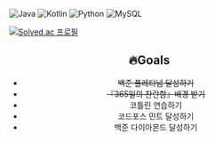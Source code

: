 <!--
![로고명](https://img.shields.io/badge/로고명-원하는색상코드.svg?&style=for-the-badge&logo=로고명&logoColor=로고색상) 
[![Solved.ac
프로필](http://mazassumnida.wtf/api/generate_badge?boj={handle})](https://solved.ac/{handle})
-->


![Java](https://img.shields.io/badge/Java-007396.svg?&style=for-the-badge&logo=Java&logoColor=white)
![Kotlin](https://img.shields.io/badge/Kotlin-7F52FF.svg?&style=for-the-badge&logo=Kotlin&logoColor=white)
![Python](https://img.shields.io/badge/Python-3776AB.svg?&style=for-the-badge&logo=Python&logoColor=white)
![MySQL](https://img.shields.io/badge/MySQL-4479A1.svg?&style=for-the-badge&logo=MySQL&logoColor=white)

[![Solved.ac
프로필](http://mazassumnida.wtf/api/generate_badge?boj=dlghckd)](https://solved.ac/dlghckd)
<center>
   
   ## 🔥Goals
   
- ~~백준 플레티넘 달성하기~~
- ~~『365일의 찬란함』배경 받기~~
- 코틀린 연습하기
- 코드포스 민트 달성하기
- 백준 다이아몬드 달성하기
</center>

